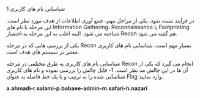 1 شناسایی نام های کاربری


در فرآیند تست نفوذ، یکی از مراحل مهم، جمع آوری اطلاعات از هدف مورد نظر است. این مرحله با نام های Information Gathering، Reconnaissance یا Footprinting شناخته می شود. البته اغلب به این مرحله به اختصار Recon هم گفته می شود.

یکی از بررسی هایی که در مرحله Recon بسیار مهم است، شناسایی نام های کاربری معتبر در سیستم های هدف است.

شناسایی نام های کاربری به طرق مختلفی در مرحله Recon انجام می گیرد که یکی از آن ها در این چالش مد نظر است.
1- فایل چالش را بررسی نموده و نام های کاربری شناسایی شده را به ترتیب و با یک خط فاصله به عنوان Flag وارد نمایید. 

**a.ahmadi-r.salami-p.babaee-admin-m.safari-h.nazari**
